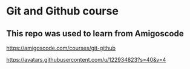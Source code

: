 # Git and Github course 

## This repo was used to learn from Amigoscode

https://amigoscode.com/courses/git-github

https://avatars.githubusercontent.com/u/122934823?s=40&v=4
